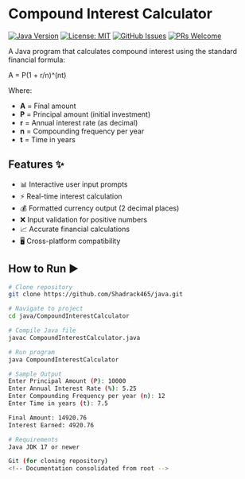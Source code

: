 # Compound Interest Calculator

[![Java Version](https://img.shields.io/badge/Java-17%2B-blue)](https://adoptium.net/)
[![License: MIT](https://img.shields.io/badge/License-MIT-yellow.svg)](https://opensource.org/licenses/MIT)
[![GitHub Issues](https://img.shields.io/github/issues/Shadrack465/java)](https://github.com/Shadrack465/java/issues)
[![PRs Welcome](https://img.shields.io/badge/PRs-welcome-brightgreen.svg)](https://github.com/Shadrack465/java/pulls)

A Java program that calculates compound interest using the standard financial formula:

A = P(1 + r/n)^(nt)

Where:
- **A** = Final amount
- **P** = Principal amount (initial investment)
- **r** = Annual interest rate (as decimal)
- **n** = Compounding frequency per year
- **t** = Time in years

## Features ✨
- 📊 Interactive user input prompts
- ⚡ Real-time interest calculation
- 💰 Formatted currency output (2 decimal places)
- ❌ Input validation for positive numbers
- 📈 Accurate financial calculations
- 🖥️ Cross-platform compatibility

## How to Run ▶️

```bash
# Clone repository
git clone https://github.com/Shadrack465/java.git

# Navigate to project
cd java/CompoundInterestCalculator

# Compile Java file
javac CompoundInterestCalculator.java

# Run program
java CompoundInterestCalculator

# Sample Output 
Enter Principal Amount (P): 10000
Enter Annual Interest Rate (%): 5.25
Enter Compounding Frequency per year (n): 12
Enter Time in years (t): 7.5

Final Amount: 14920.76
Interest Earned: 4920.76

# Requirements
Java JDK 17 or newer

Git (for cloning repository)
<!-- Documentation consolidated from root -->
